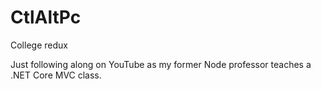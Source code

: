 # CtlAltPc
College redux

Just following along on YouTube as my former Node professor teaches a .NET Core MVC class.
